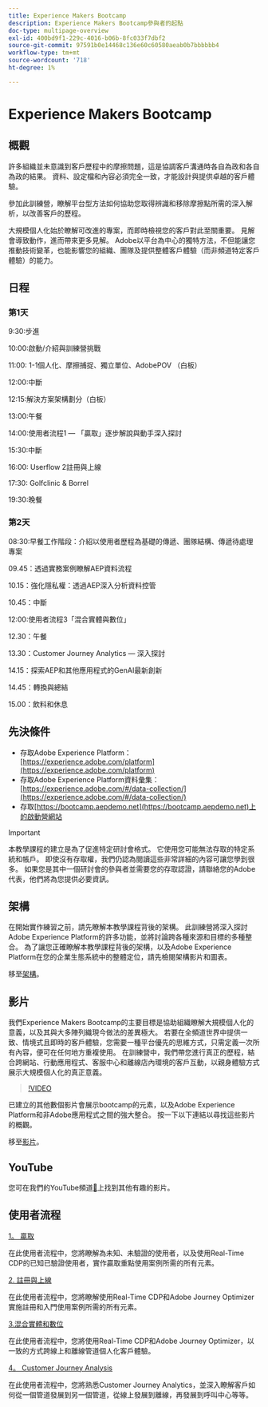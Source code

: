 ```yaml
---
title: Experience Makers Bootcamp
description: Experience Makers Bootcamp參與者的起點
doc-type: multipage-overview
exl-id: 400bd9f1-229c-4016-b06b-8fc033f7dbf2
source-git-commit: 97591b0e14468c136e60c60580aeab0b7bbbbbb4
workflow-type: tm+mt
source-wordcount: '718'
ht-degree: 1%

---
```


# Experience Makers Bootcamp

## 概觀

許多組織並未意識到客戶歷程中的摩擦問題，這是協調客戶溝通時各自為政和各自為政的結果。 資料、設定檔和內容必須完全一致，才能設計與提供卓越的客戶體驗。

參加此訓練營，瞭解平台型方法如何協助您取得辨識和移除摩擦點所需的深入解析，以改善客戶的歷程。

大規模個人化始於瞭解可改進的專案，而即時檢視您的客戶對此至關重要。 見解會導致動作，進而帶來更多見解。 Adobe以平台為中心的獨特方法，不但能讓您推動技術變革，也能影響您的組織、團隊及提供整體客戶體驗（而非頻道特定客戶體驗）的能力。

## 日程

### 第1天

9:30:步進

10:00:啟動/介紹與訓練營挑戰

11:00: 1-1個人化、摩擦捕捉、獨立單位、AdobePOV （白板）

12:00:中斷

12:15:解決方案架構劃分（白板）

13:00:午餐

14:00:使用者流程1 — 「贏取」逐步解說與動手深入探討

15:30:中斷

16:00: Userflow 2註冊與上線

17:30: Golfclinic &amp; Borrel

19:30:晚餐

### 第2天

08:30:早餐工作階段：介紹以使用者歷程為基礎的傳遞、團隊結構、傳遞待處理專案

09.45：透過實務案例瞭解AEP資料流程

10.15：強化隱私權：透過AEP深入分析資料控管

10.45：中斷

12:00:使用者流程3「混合實體與數位」

12.30：午餐

13.30：Customer Journey Analytics — 深入探討

14.15：探索AEP和其他應用程式的GenAI最新創新

14.45：轉換與總結

15.00：飲料和休息


## 先決條件

- 存取Adobe Experience Platform： [https://experience.adobe.com/platform](https://experience.adobe.com/platform)
- 存取Adobe Experience Platform資料彙集： [https://experience.adobe.com/#/data-collection/](https://experience.adobe.com/#/data-collection/)
- 存取[https://bootcamp.aepdemo.net](https://bootcamp.aepdemo.net)上的啟動營網站

>[!IMPORTANT]
>
>本教學課程的建立是為了促進特定研討會格式。 它使用您可能無法存取的特定系統和帳戶。 即使沒有存取權，我們仍認為閱讀這些非常詳細的內容可讓您學到很多。 如果您是其中一個研討會的參與者並需要您的存取認證，請聯絡您的Adobe代表，他們將為您提供必要資訊。

## 架構

在開始實作練習之前，請先瞭解本教學課程背後的架構。 此訓練營將深入探討Adobe Experience Platform的許多功能，並將討論跨各種來源和目標的多種整合。 為了讓您正確瞭解本教學課程背後的架構，以及Adobe Experience Platform在您的企業生態系統中的整體定位，請先檢閱架構影片和圖表。

移至[架構](https://experienceleague.adobe.com/docs/platform-learn/comprehensive-technical-tutorial-v22/architecture.html?lang=zh-Hant)。

## 影片

我們Experience Makers Bootcamp的主要目標是協助組織瞭解大規模個人化的意義，以及其與大多陣列織現今做法的差異極大。 若要在全頻道世界中提供一致、情境式且即時的客戶體驗，您需要一種平台優先的思維方式，只需定義一次所有內容，便可在任何地方重複使用。 在訓練營中，我們帶您進行真正的歷程，結合跨網站、行動應用程式、客服中心和離線店內環境的客戶互動，以親身體驗方式展示大規模個人化的真正意義。

>[!VIDEO](https://video.tv.adobe.com/v/345446?quality=12&enable=on)

已建立的其他數個影片會展示bootcamp的元素，以及Adobe Experience Platform和非Adobe應用程式之間的強大整合。 按一下以下連結以尋找這些影片的概觀。

移至[影片](https://experienceleague.adobe.com/docs/platform-learn/comprehensive-technical-tutorial-v22/videos.html?lang=zh-Hant)。

## YouTube

您可在我們的YouTube頻道[&#128279;](https://www.youtube.com/channel/UCUKG2dkZ9pYuZUPebQ21jUw)上找到其他有趣的影片。

## 使用者流程

[1。 贏取](./uc/uc1/uc1.md)

在此使用者流程中，您將瞭解為未知、未驗證的使用者，以及使用Real-Time CDP的已知已驗證使用者，實作贏取重點使用案例所需的所有元素。

[2. 註冊與上線](./uc/uc2/uc2.md)

在此使用者流程中，您將瞭解使用Real-Time CDP和Adobe Journey Optimizer實施註冊和入門使用案例所需的所有元素。

[3.混合實體和數位](./uc/uc3/uc3.md)

在此使用者流程中，您將使用Real-Time CDP和Adobe Journey Optimizer，以一致的方式跨線上和離線管道個人化客戶體驗。

[4。 Customer Journey Analysis](./uc/uc4/uc4.md)

在此使用者流程中，您將熟悉Customer Journey Analytics，並深入瞭解客戶如何從一個管道發展到另一個管道，從線上發展到離線，再發展到呼叫中心等等。

